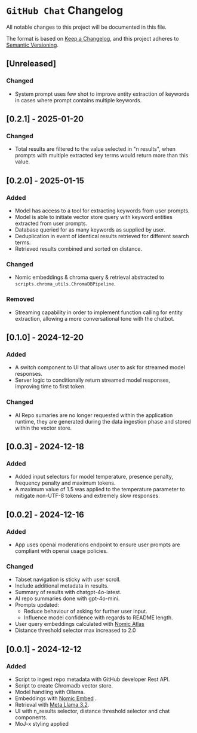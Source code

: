 # `GitHub Chat` Changelog

All notable changes to this project will be documented in this file.

The format is based on [Keep a Changelog](https://keepachangelog.com/en/1.1.0/),
and this project adheres to [Semantic Versioning](https://semver.org/spec/v2.0.0.html).

## [Unreleased]

### Changed

- System prompt uses few shot to improve entity extraction of keywords in
cases where prompt contains multiple keywords.

## [0.2.1] - 2025-01-20

### Changed

- Total results are filtered to the value selected in "n results", when
prompts with multiple extracted key terms would return more than this
value.

## [0.2.0] - 2025-01-15

### Added

- Model has access to a tool for extracting keywords from user prompts.
- Model is able to initiate vector store query with keyword entities
extracted from user prompts.
- Database queried for as many keywords as supplied by user.
- Deduplication in event of identical results retrieved for different
search terms.
- Retrieved results combined and sorted on distance.

### Changed

- Nomic embeddings & chroma query & retrieval abstracted to
`scripts.chroma_utils.ChromaDBPipeline`.

### Removed

- Streaming capability in order to implement function calling for entity
extraction, allowing a more conversational tone with the chatbot.

## [0.1.0] - 2024-12-20

### Added

- A switch component to UI that allows user to ask for streamed model 
responses.
- Server logic to conditionally return streamed model responses, improving
time to first token.

### Changed

- AI Repo sumaries are no longer requested within the application runtime, 
they are generated during the data ingestion phase and stored within the
vector store.

## [0.0.3] - 2024-12-18

### Added

- Added input selectors for model temperature, presence penalty, frequency
penalty and maximum tokens.
- A maximum value of 1.5 was applied to the temperature parameter to
mitigate non-UTF-8 tokens and extremely slow responses.

## [0.0.2] - 2024-12-16

### Added

- App uses openai moderations endpoint to ensure user prompts are compliant
with openai usage policies.

### Changed

- Tabset navigation is sticky with user scroll.
- Include additional metadata in results.
- Summary of results with chatgpt-4o-latest.
- AI repo summaries done with gpt-4o-mini.
- Prompts updated:
    - Reduce behaviour of asking for further user input.
    - Influence model confidence with regards to README length.
- User query embeddings calculated with [Nomic Atlas](https://docs.nomic.ai/)
- Distance threshold selector max increased to 2.0

## [0.0.1] - 2024-12-12

### Added

- Script to ingest repo metadata with GitHub developer Rest API.
- Script to create Chromadb vector store.
- Model handling with Ollama.
- Embeddings with [Nomic Embed](https://www.nomic.ai/blog/posts/nomic-embed-text-v1) .
- Retrieval with [Meta Llama 3.2](https://www.llama.com/).
- UI with n_results selector, distance threshold selector and chat components.
- MoJ-x styling applied
